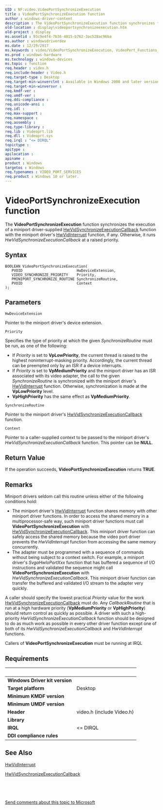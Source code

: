```yaml
---
UID : NF:video.VideoPortSynchronizeExecution
title : VideoPortSynchronizeExecution function
author : windows-driver-content
description : The VideoPortSynchronizeExecution function synchronizes the execution of a miniport driver-supplied HwVidSynchronizeExecutionCallback function with the miniport driver's HwVidInterrupt function, if any.
old-location : display\videoportsynchronizeexecution.htm
old-project : display
ms.assetid : 93c9e4f4-7b36-4815-b762-3ac528ac96ba
ms.author : windowsdriverdev
ms.date : 12/29/2017
ms.keywords : video/VideoPortSynchronizeExecution, VideoPort_Functions_675225d0-5e49-4ad5-bdaa-f7341b9a96db.xml, display.videoportsynchronizeexecution, VideoPortSynchronizeExecution function [Display Devices], VideoPortSynchronizeExecution
ms.prod : windows-hardware
ms.technology : windows-devices
ms.topic : function
req.header : video.h
req.include-header : Video.h
req.target-type : Desktop
req.target-min-winverclnt : Available in Windows 2000 and later versions of the Windows operating systems.
req.target-min-winversvr : 
req.kmdf-ver : 
req.umdf-ver : 
req.ddi-compliance : 
req.unicode-ansi : 
req.idl : 
req.max-support : 
req.namespace : 
req.assembly : 
req.type-library : 
req.lib : Videoprt.lib
req.dll : Videoprt.sys
req.irql : "<= DIRQL"
topictype : 
apitype : 
apilocation : 
apiname : 
product : Windows
targetos : Windows
req.typenames : VIDEO_PORT_SERVICES
req.product : Windows 10 or later.
---
```



# VideoPortSynchronizeExecution function
The <b>VideoPortSynchronizeExecution</b> function synchronizes the execution of a miniport driver-supplied <a href="..\video\nc-video-pminiport_synchronize_routine.md">HwVidSynchronizeExecutionCallback</a> function with the miniport driver's <a href="..\video\nc-video-pvideo_hw_interrupt.md">HwVidInterrupt</a> function, if any. Otherwise, it runs <i>HwVidSynchronizeExecutionCallback</i> at a raised priority.

## Syntax

````
BOOLEAN VideoPortSynchronizeExecution(
   PVOID                         HwDeviceExtension,
   VIDEO_SYNCHRONIZE_PRIORITY    Priority,
   PMINIPORT_SYNCHRONIZE_ROUTINE SynchronizeRoutine,
   PVOID                         Context
);
````

## Parameters

`HwDeviceExtension`

Pointer to the miniport driver's device extension.

`Priority`

Specifies the type of priority at which the given <i>SynchronizeRoutine</i> must be run, as one of the following:
<ul>
<li>
If <i>Priority</i> is set to <b>VpLowPriority</b>, the current thread is raised to the highest noninterrupt-masking priority. Accordingly, the current thread can be preempted only by an ISR if a device interrupts.

</li>
<li>
If <i>Priority</i> is set to <b>VpMediumPriority</b> and the miniport driver has an ISR associated with its video adapter, the call to the given <i>SynchronizeRoutine</i> is synchronized with the miniport driver's <a href="..\video\nc-video-pvideo_hw_interrupt.md">HwVidInterrupt</a> function. Otherwise, synchronization is made at the <b>VpLowPriority</b> level.

</li>
<li>
<b>VpHighPriority</b> has the same effect as <b>VpMediumPriority</b>.

</li>
</ul>

`SynchronizeRoutine`

Pointer to the miniport driver's <a href="..\video\nc-video-pminiport_synchronize_routine.md">HwVidSynchronizeExecutionCallback</a> function.

`Context`

Pointer to a caller-supplied context to be passed to the miniport driver's <i>HwVidSynchronizeExecutionCallback</i> function. This pointer can be <b>NULL</b>.


## Return Value

If the operation succeeds, <b>VideoPortSynchronizeExecution</b> returns <b>TRUE</b>.

## Remarks

Miniport drivers seldom call this routine unless either of the following conditions hold:
<ul>
<li>
The miniport driver's <a href="..\video\nc-video-pvideo_hw_interrupt.md">HwVidInterrupt</a> function shares memory with other miniport driver functions. In order to access the shared memory in a multiprocessor-safe way, such miniport driver functions must call <b>VideoPortSynchronizeExecution</b> with <a href="..\video\nc-video-pminiport_synchronize_routine.md">HwVidSynchronizeExecutionCallback</a>. This miniport driver function can safely access the shared memory because the video port driver prevents the <i>HwVidInterrupt</i> function from accessing the same memory concurrently.

</li>
<li>
The adapter must be programmed with a sequence of commands without being subject to a context switch. For example, a miniport driver's <i>SvgaHwIoPortXxx</i> function that has buffered a sequence of I/O instructions and validated the sequence might call <b>VideoPortSynchronizeExecution</b> with <i>HwVidSynchronizeExecutionCallback</i>. This miniport driver function can transfer the buffered and validated I/O stream to the adapter very quickly.

</li>
</ul>A caller should specify the lowest practical <i>Priority</i> value for the work <a href="..\video\nc-video-pminiport_synchronize_routine.md">HwVidSynchronizeExecutionCallback</a> must do. Any <i>CallbackRoutine</i> that is run at a high hardware priority (<b>VpMediumPriority</b> or <b>VpHighPriority</b>) should return control as quickly as possible. A driver with such a high-priority <i>HwVidSynchronizeExecutionCallback</i> function should be designed to do as much work as possible in every other driver function except one of both of its <i>HwVidSynchronizeExecutionCallback</i> and <i>HwVidInterrupt</i> functions.

Callers of <b>VideoPortSynchronizeExecution</b> must be running at IRQL

## Requirements
| &nbsp; | &nbsp; |
| ---- |:---- |
| **Windows Driver kit version** |  |
| **Target platform** | Desktop |
| **Minimum KMDF version** |  |
| **Minimum UMDF version** |  |
| **Header** | video.h (include Video.h) |
| **Library** |  |
| **IRQL** | <= DIRQL |
| **DDI compliance rules** |  |

## See Also

<a href="..\video\nc-video-pvideo_hw_interrupt.md">HwVidInterrupt</a>

<a href="..\video\nc-video-pminiport_synchronize_routine.md">HwVidSynchronizeExecutionCallback</a>

 

 

<a href="mailto:wsddocfb@microsoft.com?subject=Documentation%20feedback [display\display]:%20VideoPortSynchronizeExecution function%20 RELEASE:%20(12/29/2017)&amp;body=%0A%0APRIVACY STATEMENT%0A%0AWe use your feedback to improve the documentation. We don't use your email address for any other purpose, and we'll remove your email address from our system after the issue that you're reporting is fixed. While we're working to fix this issue, we might send you an email message to ask for more info. Later, we might also send you an email message to let you know that we've addressed your feedback.%0A%0AFor more info about Microsoft's privacy policy, see http://privacy.microsoft.com/en-us/default.aspx." title="Send comments about this topic to Microsoft">Send comments about this topic to Microsoft</a>